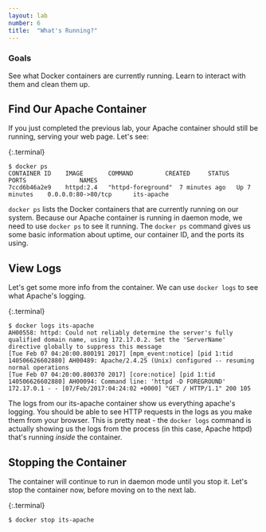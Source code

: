 ```yaml
---
layout: lab
number: 6
title:  "What's Running?"
---
```


### Goals
See what Docker containers are currently running. Learn to interact with them
and clean them up.

## Find Our Apache Container

If you just completed the previous lab, your Apache container should still be
running,  serving your web page. Let's see:

{:.terminal}
```
$ docker ps
CONTAINER ID    IMAGE       COMMAND     	CREATED		STATUS      	PORTS       		NAMES
7ccd6b46a2e9	httpd:2.4   "httpd-foreground"  7 minutes ago	Up 7 minutes    0.0.0.0:80->80/tcp   	its-apache
```

`docker ps` lists the Docker containers that are currently running on our
system. Because our Apache container is running in daemon mode, we need to use
`docker ps` to see it running. The `docker ps` command gives us some basic
information about uptime, our container ID, and the ports its using.

## View Logs

Let's get some more info from the container. We can use `docker logs` to see
what Apache's logging.

{:.terminal}
```
$ docker logs its-apache
AH00558: httpd: Could not reliably determine the server's fully qualified domain name, using 172.17.0.2. Set the 'ServerName' directive globally to suppress this message
[Tue Feb 07 04:20:00.800191 2017] [mpm_event:notice] [pid 1:tid 140506626602880] AH00489: Apache/2.4.25 (Unix) configured -- resuming normal operations
[Tue Feb 07 04:20:00.800370 2017] [core:notice] [pid 1:tid 140506626602880] AH00094: Command line: 'httpd -D FOREGROUND'
172.17.0.1 - - [07/Feb/2017:04:24:02 +0000] "GET / HTTP/1.1" 200 105
```

The logs from our its-apache container show us everything apache's logging. You
should be able to see HTTP requests in the logs as you make them from your
browser. This is pretty neat - the `docker logs` command is actually showing us
the logs from the process (in this case, Apache httpd) that's running _inside_ the
container.

## Stopping the Container

The container will continue to run in daemon mode until you stop it. Let's stop
the container now, before moving on to the next lab.

{:.terminal}
```
$ docker stop its-apache
```
